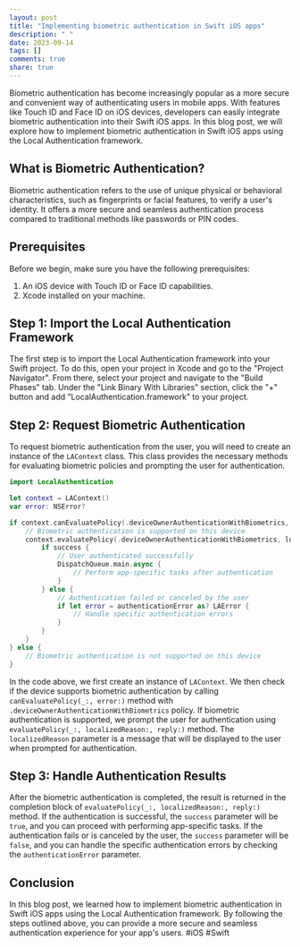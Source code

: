 ```yaml
---
layout: post
title: "Implementing biometric authentication in Swift iOS apps"
description: " "
date: 2023-09-14
tags: []
comments: true
share: true
---
```


Biometric authentication has become increasingly popular as a more secure and convenient way of authenticating users in mobile apps. With features like Touch ID and Face ID on iOS devices, developers can easily integrate biometric authentication into their Swift iOS apps. In this blog post, we will explore how to implement biometric authentication in Swift iOS apps using the Local Authentication framework.

## What is Biometric Authentication?

Biometric authentication refers to the use of unique physical or behavioral characteristics, such as fingerprints or facial features, to verify a user's identity. It offers a more secure and seamless authentication process compared to traditional methods like passwords or PIN codes.

## Prerequisites

Before we begin, make sure you have the following prerequisites:

1. An iOS device with Touch ID or Face ID capabilities.
2. Xcode installed on your machine.

## Step 1: Import the Local Authentication Framework

The first step is to import the Local Authentication framework into your Swift project. To do this, open your project in Xcode and go to the "Project Navigator". From there, select your project and navigate to the "Build Phases" tab. Under the "Link Binary With Libraries" section, click the "+" button and add "LocalAuthentication.framework" to your project.

## Step 2: Request Biometric Authentication

To request biometric authentication from the user, you will need to create an instance of the `LAContext` class. This class provides the necessary methods for evaluating biometric policies and prompting the user for authentication.

```swift
import LocalAuthentication

let context = LAContext()
var error: NSError?

if context.canEvaluatePolicy(.deviceOwnerAuthenticationWithBiometrics, error: &error) {
    // Biometric authentication is supported on this device
    context.evaluatePolicy(.deviceOwnerAuthenticationWithBiometrics, localizedReason: "Authenticate to access the app") { success, authenticationError in
        if success {
            // User authenticated successfully
            DispatchQueue.main.async {
                // Perform app-specific tasks after authentication
            }
        } else {
            // Authentication failed or canceled by the user
            if let error = authenticationError as? LAError {
                // Handle specific authentication errors
            }
        }
    }
} else {
    // Biometric authentication is not supported on this device
}
```

In the code above, we first create an instance of `LAContext`. We then check if the device supports biometric authentication by calling `canEvaluatePolicy(_:, error:)` method with `.deviceOwnerAuthenticationWithBiometrics` policy. If biometric authentication is supported, we prompt the user for authentication using `evaluatePolicy(_:, localizedReason:, reply:)` method. The `localizedReason` parameter is a message that will be displayed to the user when prompted for authentication.

## Step 3: Handle Authentication Results

After the biometric authentication is completed, the result is returned in the completion block of `evaluatePolicy(_:, localizedReason:, reply:)` method. If the authentication is successful, the `success` parameter will be `true`, and you can proceed with performing app-specific tasks. If the authentication fails or is canceled by the user, the `success` parameter will be `false`, and you can handle the specific authentication errors by checking the `authenticationError` parameter.

## Conclusion

In this blog post, we learned how to implement biometric authentication in Swift iOS apps using the Local Authentication framework. By following the steps outlined above, you can provide a more secure and seamless authentication experience for your app's users. #iOS #Swift
